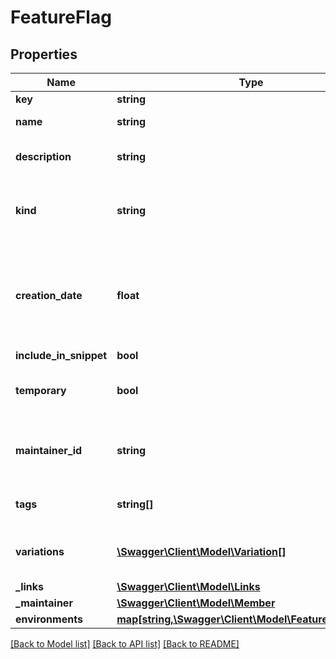 # FeatureFlag

## Properties
Name | Type | Description | Notes
------------ | ------------- | ------------- | -------------
**key** | **string** |  | [optional] 
**name** | **string** | Name of the feature flag. | [optional] 
**description** | **string** | Description of the feature flag. | [optional] 
**kind** | **string** | Whether the feature flag is a boolean flag or multivariate. | [optional] 
**creation_date** | **float** | A unix epoch time in milliseconds specifying the creation time of this flag. | [optional] 
**include_in_snippet** | **bool** |  | [optional] 
**temporary** | **bool** | Whether or not this flag is temporary. | [optional] 
**maintainer_id** | **string** | The ID of the member that should maintain this flag. | [optional] 
**tags** | **string[]** | An array of tags for this feature flag. | [optional] 
**variations** | [**\Swagger\Client\Model\Variation[]**](Variation.md) | The variations for this feature flag. | [optional] 
**_links** | [**\Swagger\Client\Model\Links**](Links.md) |  | [optional] 
**_maintainer** | [**\Swagger\Client\Model\Member**](Member.md) |  | [optional] 
**environments** | [**map[string,\Swagger\Client\Model\FeatureFlagConfig]**](FeatureFlagConfig.md) |  | [optional] 

[[Back to Model list]](../README.md#documentation-for-models) [[Back to API list]](../README.md#documentation-for-api-endpoints) [[Back to README]](../README.md)



